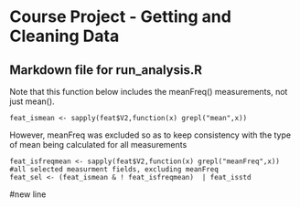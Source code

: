 Course Project - Getting and Cleaning Data
========================================================

## Markdown file for run_analysis.R

Note that this function below includes the meanFreq() measurements, not just mean(). 

```
feat_ismean <- sapply(feat$V2,function(x) grepl("mean",x))
```

However, meanFreq was excluded so as to keep consistency with the type of mean being calculated for all measurements 

```
feat_isfreqmean <- sapply(feat$V2,function(x) grepl("meanFreq",x))
#all selected measurment fields, excluding meanFreq
feat_sel <- (feat_ismean & ! feat_isfreqmean)  | feat_isstd
```
#new line